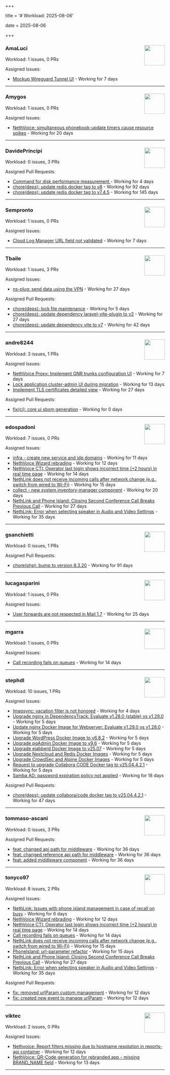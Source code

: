 +++

title = '# Workload: 2025-08-06'

date = 2025-08-06

+++

### AmaLuci <img src='https://avatars.githubusercontent.com/u/166636295?v=4&s=64' width='64' height='64' style='float:right;' /> ###
Workload: 1 issues, 0 PRs


Assigned Issues:
- [Mockup Wireguard Tunnel UI](https://github.com/NethServer/nethsecurity/issues/1321) - Working for 7 days
---

### Amygos <img src='https://avatars.githubusercontent.com/u/510232?v=4&s=64' width='64' height='64' style='float:right;' /> ###
Workload: 1 issues, 0 PRs


Assigned Issues:
- [NethVoice: simultaneous phonebook-update timers cause resource spikes](https://github.com/NethServer/dev/issues/7555) - Working for 20 days
---

### DavidePrincipi <img src='https://avatars.githubusercontent.com/u/2920838?v=4&s=64' width='64' height='64' style='float:right;' /> ###
Workload: 0 issues, 3 PRs


Assigned Pull Requests:
- [Command for disk performance measurement ](https://github.com/NethServer/ns8-core/pull/915) - Working for 4 days
- [chore(deps): update redis docker tag to v8](https://github.com/NethServer/ns8-core/pull/874) - Working for 92 days
- [chore(deps): update redis docker tag to v7.4.5](https://github.com/NethServer/ns8-core/pull/830) - Working for 145 days
---

### Sempronto <img src='https://avatars.githubusercontent.com/u/65713093?v=4&s=64' width='64' height='64' style='float:right;' /> ###
Workload: 1 issues, 0 PRs


Assigned Issues:
- [Cloud Log Manager URL field not validated](https://github.com/NethServer/dev/issues/7577) - Working for 7 days
---

### Tbaile <img src='https://avatars.githubusercontent.com/u/8052641?v=4&s=64' width='64' height='64' style='float:right;' /> ###
Workload: 1 issues, 3 PRs


Assigned Issues:
- [ns-plug: send data using the VPN](https://github.com/NethServer/nethsecurity/issues/1301) - Working for 27 days

Assigned Pull Requests:
- [chore(deps): lock file maintenance](https://github.com/nethesis/parceler/pull/93) - Working for 5 days
- [chore(deps): update dependency laravel-vite-plugin to v2](https://github.com/nethesis/parceler/pull/91) - Working for 27 days
- [chore(deps): update dependency vite to v7](https://github.com/nethesis/parceler/pull/84) - Working for 42 days
---

### andre8244 <img src='https://avatars.githubusercontent.com/u/4612169?v=4&s=64' width='64' height='64' style='float:right;' /> ###
Workload: 3 issues, 1 PRs


Assigned Issues:
- [NethVoice Proxy: Implement GNR trunks configuration UI](https://github.com/NethServer/dev/issues/7578) - Working for 7 days
- [Lock application cluster-admin UI during migration](https://github.com/NethServer/dev/issues/7567) - Working for 13 days
- [Implement TLS certificates detailed view](https://github.com/NethServer/dev/issues/7548) - Working for 27 days

Assigned Pull Requests:
- [fix(ci): core ui sbom generation](https://github.com/NethServer/ns8-github-actions/pull/30) - Working for 0 days
---

### edospadoni <img src='https://avatars.githubusercontent.com/u/6152486?v=4&s=64' width='64' height='64' style='float:right;' /> ###
Workload: 7 issues, 0 PRs


Assigned Issues:
- [infra - create new service and idp domains](https://github.com/NethServer/my/issues/9) - Working for 11 days
- [NethVoice Wizard rebrading](https://github.com/NethServer/dev/issues/7571) - Working for 12 days
- [NethVoice CTI: Operator last login shows incorrect time (+2 hours) in real time page](https://github.com/NethServer/dev/issues/7565) - Working for 14 days
- [NethLink does not receive incoming calls after network change (e.g., switch from wired to Wi-Fi)](https://github.com/NethServer/dev/issues/7561) - Working for 15 days
- [collect - new system inventory-manager component](https://github.com/NethServer/my/issues/7) - Working for 20 days
- [NethLink and Phone Island: Closing Second Conference Call Breaks Previous Call](https://github.com/NethServer/dev/issues/7550) - Working for 27 days
- [NethLink: Error when selecting speaker in Audio and Video Settings](https://github.com/NethServer/dev/issues/7538) - Working for 35 days
---

### gsanchietti <img src='https://avatars.githubusercontent.com/u/804596?v=4&s=64' width='64' height='64' style='float:right;' /> ###
Workload: 0 issues, 1 PRs


Assigned Pull Requests:
- [chore(php): bump to version 8.3.20](https://github.com/NethServer/ns8-webtop/pull/120) - Working for 91 days
---

### lucagasparini <img src='https://avatars.githubusercontent.com/u/11161326?v=4&s=64' width='64' height='64' style='float:right;' /> ###
Workload: 1 issues, 0 PRs


Assigned Issues:
- [User forwards are not respected in Mail 1.7](https://github.com/NethServer/dev/issues/7553) - Working for 25 days
---

### mgarra <img src='https://avatars.githubusercontent.com/u/175953247?v=4&s=64' width='64' height='64' style='float:right;' /> ###
Workload: 1 issues, 0 PRs


Assigned Issues:
- [Call recording fails on queues](https://github.com/NethServer/dev/issues/7562) - Working for 14 days
---

### stephdl <img src='https://avatars.githubusercontent.com/u/3164851?v=4&s=64' width='64' height='64' style='float:right;' /> ###
Workload: 10 issues, 1 PRs


Assigned Issues:
- [Imapsync: vacation filter is not honored](https://github.com/NethServer/dev/issues/7592) - Working for 4 days
- [Upgrade nginx in DependencyTrack: Evaluate v1.28.0 (stable) vs v1.29.0](https://github.com/NethServer/dev/issues/7590) - Working for 5 days
- [Update nginx Docker Image for Webserver: Evaluate v1.29.0 vs v1.28.0](https://github.com/NethServer/dev/issues/7589) - Working for 5 days
- [Upgrade WordPress Docker Image to v6.8.2](https://github.com/NethServer/dev/issues/7588) - Working for 5 days
- [Upgrade pgAdmin Docker Image to v9.6](https://github.com/NethServer/dev/issues/7587) - Working for 5 days
- [Upgrade ejabberd Docker Image to v25.07](https://github.com/NethServer/dev/issues/7586) - Working for 5 days
- [Upgrade Nextcloud and Redis Docker Images](https://github.com/NethServer/dev/issues/7584) - Working for 5 days
- [Upgrade CrowdSec and Alpine Docker Images](https://github.com/NethServer/dev/issues/7582) - Working for 5 days
- [Request to upgrade Collabora CODE Docker tag to v25.04.4.2.1](https://github.com/NethServer/dev/issues/7581) - Working for 5 days
- [Samba AD: password expiration policy not applied](https://github.com/NethServer/dev/issues/7558) - Working for 18 days

Assigned Pull Requests:
- [chore(deps): update collabora/code docker tag to v25.04.4.2.1](https://github.com/NethServer/ns8-collabora/pull/43) - Working for 47 days
---

### tommaso-ascani <img src='https://avatars.githubusercontent.com/u/31596042?v=4&s=64' width='64' height='64' style='float:right;' /> ###
Workload: 0 issues, 3 PRs


Assigned Pull Requests:
- [feat: changed api path for middleware](https://github.com/nethesis/nethvoice-cti/pull/317) - Working for 36 days
- [feat: changed reference api path for middleware](https://github.com/nethesis/phone-island/pull/103) - Working for 36 days
- [feat: added middleware component](https://github.com/nethesis/ns8-nethvoice/pull/493) - Working for 36 days
---

### tonyco97 <img src='https://avatars.githubusercontent.com/u/36625268?v=4&s=64' width='64' height='64' style='float:right;' /> ###
Workload: 8 issues, 2 PRs


Assigned Issues:
- [NethLink: Issues with phone island management in case of recall on busy](https://github.com/NethServer/dev/issues/7579) - Working for 6 days
- [NethVoice Wizard rebrading](https://github.com/NethServer/dev/issues/7571) - Working for 12 days
- [NethVoice CTI: Operator last login shows incorrect time (+2 hours) in real time page](https://github.com/NethServer/dev/issues/7565) - Working for 14 days
- [Call recording fails on queues](https://github.com/NethServer/dev/issues/7562) - Working for 14 days
- [NethLink does not receive incoming calls after network change (e.g., switch from wired to Wi-Fi)](https://github.com/NethServer/dev/issues/7561) - Working for 15 days
- [PhoneIsland: url-parameter refactor](https://github.com/NethServer/dev/issues/7559) - Working for 15 days
- [NethLink and Phone Island: Closing Second Conference Call Breaks Previous Call](https://github.com/NethServer/dev/issues/7550) - Working for 27 days
- [NethLink: Error when selecting speaker in Audio and Video Settings](https://github.com/NethServer/dev/issues/7538) - Working for 35 days

Assigned Pull Requests:
- [fix: removed urlParam custom management](https://github.com/nethesis/nethvoice-cti/pull/327) - Working for 12 days
- [fix: created new event to manage urlParam](https://github.com/NethServer/nethlink/pull/69) - Working for 12 days
---

### viktec <img src='https://avatars.githubusercontent.com/u/48328088?v=4&s=64' width='64' height='64' style='float:right;' /> ###
Workload: 2 issues, 0 PRs


Assigned Issues:
- [Nethvoice: Report filters missing due to hostname resolution in reports-api container](https://github.com/NethServer/dev/issues/7569) - Working for 12 days
- [NethVoice: QR-Code generation for rebranded app - missing BRAND_NAME field](https://github.com/NethServer/dev/issues/7568) - Working for 13 days
---

